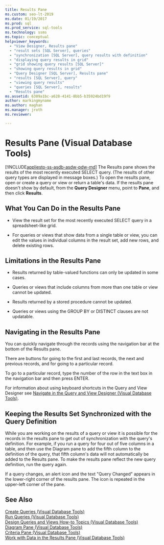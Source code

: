 ```yaml
---
title: Results Pane
ms.custom: seo-lt-2019
ms.date: 01/19/2017
ms.prod: sql
ms.prod_service: sql-tools
ms.technology: ssms
ms.topic: conceptual
helpviewer_keywords: 
  - "View Designer, Results pane"
  - "result sets [SQL Server], queries"
  - "synchronization [SQL Server], query results with definition"
  - "displaying query results in grid"
  - "grid showing query results [SQL Server]"
  - "showing query results in grid"
  - "Query Designer [SQL Server], Results pane"
  - "results [SQL Server], query"
  - "viewing query results"
  - "queries [SQL Server], results"
  - "Results pane"
ms.assetid: 6309a1bc-a628-4141-8bb5-b35924bd19f9
author: markingmyname
ms.author: maghan
ms.manager: jroth
ms.reviewer: 

---
```

# Results Pane (Visual Database Tools)
[!INCLUDE[appliesto-ss-asdb-asdw-pdw-md](../../includes/appliesto-ss-asdb-asdw-pdw-md.md)]
The Results pane shows the results of the most recently executed SELECT query. (The results of other query types are displayed in message boxes.) To open the results pane, open or create a query or view or return a table's data. If the results pane doesn't show by default, from the **Query Designer** menu, point to **Pane**, and then click **Results**.  
  
## What You Can Do in the Results Pane  
  
-   View the result set for the most recently executed SELECT query in a spreadsheet-like grid.  
  
-   For queries or views that show data from a single table or view, you can edit the values in individual columns in the result set, add new rows, and delete existing rows.  
  
## Limitations in the Results Pane  
  
-   Results returned by table-valued functions can only be updated in some cases.  
  
-   Queries or views that include columns from more than one table or view cannot be updated.  
  
-   Results returned by a stored procedure cannot be updated.  
  
-   Queries or views using the GROUP BY or DISTINCT clauses are not updatable.  
  
## Navigating in the Results Pane  
You can quickly navigate through the records using the navigation bar at the bottom of the Results pane.  
  
There are buttons for going to the first and last records, the next and previous records, and for going to a particular record.  
  
To go to a particular record, type the number of the row in the text box in the navigation bar and then press ENTER.  
  
For information about using keyboard shortcuts in the Query and View Designer see [Navigate in the Query and View Designer &#40;Visual Database Tools&#41;](../../ssms/visual-db-tools/navigate-in-the-query-and-view-designer-visual-database-tools.md).  
  
## Keeping the Results Set Synchronized with the Query Definition  
While you are working on the results of a query or view it is possible for the records in the results pane to get out of synchronization with the query's definition. For example, if you run a query for four out of five columns in a table, and then use the Diagram pane to add the fifth column to the definition of the query, that fifth column's data will not automatically be added to the Results pane. To make the results pane reflect the new query definition, run the query again.  
  
If a query changes, an alert icon and the text "Query Changed" appears in the lower-right corner of the results pane. The icon is repeated in the upper-left corner of the pane.  
  
## See Also  
[Create Queries &#40;Visual Database Tools&#41;](../../ssms/visual-db-tools/create-queries-visual-database-tools.md)  
[Run Queries &#40;Visual Database Tools&#41;](../../ssms/visual-db-tools/run-queries-visual-database-tools.md)  
[Design Queries and Views How-to Topics &#40;Visual Database Tools&#41;](../../ssms/visual-db-tools/design-queries-and-views-how-to-topics-visual-database-tools.md)  
[Diagram Pane &#40;Visual Database Tools&#41;](../../ssms/visual-db-tools/diagram-pane-visual-database-tools.md)  
[Criteria Pane &#40;Visual Database Tools&#41;](../../ssms/visual-db-tools/criteria-pane-visual-database-tools.md)  
[Work with Data in the Results Pane &#40;Visual Database Tools&#41;](../../ssms/visual-db-tools/work-with-data-in-the-results-pane-visual-database-tools.md)  
  
